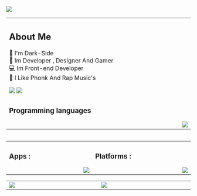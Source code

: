 <img src="https://s6.uupload.ir/files/57ee158866412cb7dfee70c6042904fc_ljjj.jpg" draggable="false">


<table>
	 <td width="1200px">
	 <h2>About Me</h2>
👻 I'm Dark-Side<br>
🌙 Im Developer , Designer And Gamer<br>
💻 Im Front-end Developer<br>
🎸 I Like Phonk And Rap Music's<br>
 </p>
 <img src="https://komarev.com/ghpvc/?username=6Dark-Side9&color=blue&label=Profile Views" draggable="false"> <a href="https://reymit.ir/black-shadow"> <img src="https://img.shields.io/badge/Donate-104098.svg?style=&logo=paypal" draggable="false"></a>


</td>
	<tr>
	<td width="1200px">
	<h3>Programming languages</h3>
	<img align="right" src="https://skillicons.dev/icons?i=html,css,js,vue,tailwind,nodejs" draggable="false"></td>
	</tr>
	<table>   
   

<table align="center">
	<tr>
		<td width="1200px">
	    <h3>Apps :</h3>
        <img align="right" src="https://skillicons.dev/icons?i=vscode,visualstudio,figma,git" draggable="false">
		</td>
		<td width="1200px">
	    <h3>Platforms :</h3>
        <img align="right" src="https://skillicons.dev/icons?i=discord,instagram,github,linkedin" draggable="false">
		</td>
	</tr>
</table>
		
<table align="center">
	<tr>
		<td width="1200px">
        <img align="center" src="https://github-readme-stats.vercel.app/api?username=6Dark-Side9&themedracula=dark&show_icons=true&bg_color=0D1117&hide_border=true" draggable="false">
		</td>
		<td width="1200px">
        <img align="center" src="https://github-readme-stats.vercel.app/api/top-langs/?username=6Dark-Side9&layout=compact&bg_color=0D1117&hide_border=true" draggable="false">
		</td>
	</tr>
</table>
<br>


